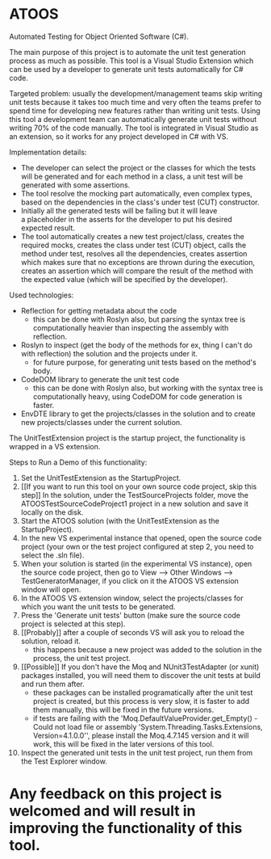 # ATOOS
Automated Testing for Object Oriented Software (C#).

The main purpose of this project is to automate the unit test generation process as much as possible. This tool is a Visual Studio Extension which can be used by a developer to generate unit tests automatically for C# code. 

Targeted problem: usually the development/management teams skip writing unit tests because it takes too much time and very often the teams prefer to spend time for developing new features rather than writing unit tests. Using this tool a development team can automatically generate unit tests without writing 70% of the code manually. The tool is integrated in Visual Studio as an extension, so it works for any project developed in C# with VS.

Implementation details:
  - The developer can select the project or the classes for which the tests will be generated and for each method in a class, a unit test will be generated with some assertions.
  - The tool resolve the mocking part automatically, even complex types, based on the dependencies in the class's under test (CUT) constructor.
  - Initially all the generated tests will be failing but it will leave a placeholder in the asserts for the developer to put his desired expected result.
  - The tool automatically creates a new test project/class, creates the required mocks, creates the class under test (CUT) object, calls the method under test, resolves all the dependencies, creates assertion which makes sure that no exceptions are thrown during the execution, creates an assertion which will compare the result of the method with the expected value (which will be specified by the developer).
 
Used technologies:
  - Reflection for getting metadata about the code
      - this can be done with Roslyn also, but parsing the syntax tree is computationally heavier than inspecting the assembly with reflection.
  - Roslyn to inspect (get the body of the methods for ex, thing I can't do with reflection) the solution and the projects under it.
      - for future purpose, for generating unit tests based on the method's body.
  - CodeDOM library to generate the unit test code 
      - this can be done with Roslyn also, but working with the syntax tree is computationally heavy, using CodeDOM for code generation is faster.
  - EnvDTE library to get the projects/classes in the solution and to create new projects/classes under the current solution.
  
The UnitTestExtension project is the startup project, the functionality is wrapped in a VS extension.

Steps to Run a Demo of this functionality:
  1. Set the UnitTestExtension as the StartupProject.
  2. [[If you want to run this tool on your own source code project, skip this step]] In the solution, under the TestSourceProjects folder, move the ATOOSTestSourceCodeProject1 project in a new solution and save it locally on the disk.
  3. Start the ATOOS solution (with the UnitTestExtension as the StartupProject).
  4. In the new VS experimental instance that opened, open the source code project (your own or the test project configured at step 2, you need to select the .sln file).
  5. When your solution is started (in the experimental VS instance), open the source code project, then go to View --> 
Other Windows --> TestGeneratorManager, if you click on it the ATOOS VS extension window will open.
  6. In the ATOOS VS extension window, select the projects/classes for which you want the unit tests to be generated.
  7. Press the 'Generate unit tests' button (make sure the source code project is selected at this step).
  8. [[Probably]] after a couple of seconds VS will ask you to reload the solution, reload it.
      - this happens because a new project was added to the solution in the process, the unit test project.
  9. [[Possible]] If you don't have the Moq and NUnit3TestAdapter (or xunit) packages installed, you will need them to discover the unit tests at build and run them after.
      - these packages can be installed programatically after the unit test project is created, but this process is very slow, it is faster to add them manually, this will be fixed in the future versions.
      - if tests are failing with the 'Moq.DefaultValueProvider.get_Empty() - Could not load file or assembly 'System.Threading.Tasks.Extensions, Version=4.1.0.0'', please install the Moq.4.7.145 version and it will work, this will be fixed in the later versions of this tool.
  10. Inspect the generated unit tests in the unit test project, run them from the Test Explorer window.
  
  
 # Any feedback on this project is welcomed and will result in improving the functionality of this tool.
